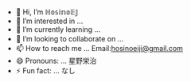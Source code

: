 - 👋 Hi, I’m ℍ𝕠𝕤𝕚𝕟𝕠𝔼𝕁
- 👀 I’m interested in ...
- 🌱 I’m currently learning ...
- 💞️ I’m looking to collaborate on ...　
- 📫 How to reach me ... Email:hosinoeiji@gmail.com
- 😄 Pronouns: ... 星野栄治
- ⚡ Fun fact: ... なし

<!---
HosinoEJ/HosinoEJ is a ✨ special ✨ repository because its `README.md` (this file) appears on your GitHub profile.
You can click the Preview link to take a look at your changes.
--->
